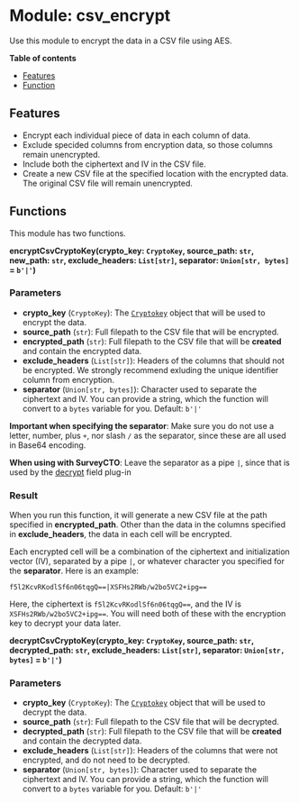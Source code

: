 # Module: csv_encrypt

Use this module to encrypt the data in a CSV file using AES.

**Table of contents**

* [Features](#features)
* [Function](#function)

## Features

* Encrypt each individual piece of data in each column of data.
* Exclude specided columns from encryption data, so those columns remain unencrypted.
* Include both the ciphertext and IV in the CSV file.
* Create a new CSV file at the specified location with the encrypted data. The original CSV file will remain unencrypted.

## Functions

This module has two functions.

**encryptCsvCryptoKey(crypto_key: `CryptoKey`, source_path: `str`, new_path: `str`, exclude_headers: `List[str]`, separator: `Union[str, bytes]` = `b'|'`)**

### Parameters

* **crypto_key** (`CryptoKey`): The [`Cryptokey`](crypto.md#cryptokey) object that will be used to encrypt the data.
* **source_path** (`str`): Full filepath to the CSV file that will be encrypted.
* **encrypted_path** (`str`): Full filepath to the CSV file that will be **created** and contain the encrypted data.
* **exclude_headers** (`List[str]`): Headers of the columns that should not be encrypted. We strongly recommend exluding the unique identifier column from encryption.
* **separator** (`Union[str, bytes]`): Character used to separate the ciphertext and IV. You can provide a string, which the function will convert to a `bytes` variable for you. Default: `b'|'`

**Important when specifying the separator**: Make sure you do not use a letter, number, plus `+`, nor slash `/` as the separator, since these are all used in Base64 encoding.

**When using with SurveyCTO**: Leave the separator as a pipe `|`, since that is used by the [decrypt](https://github.com/surveycto/decrypt/blob/main/README.md) field plug-in

### Result

When you run this function, it will generate a new CSV file at the path specified in **encrypted_path**. Other than the data in the columns specified in **exclude_headers**, the data in each cell will be encrypted.

Each encrypted cell will be a combination of the ciphertext and initialization vector (IV), separated by a pipe `|`, or whatever character you specified for the **separator**. Here is an example:

    f5l2KcvRKodlSf6n06tqgQ==|XSFHs2RWb/w2bo5VC2+ipg==

Here, the ciphertext is `f5l2KcvRKodlSf6n06tqgQ==`, and the IV is `XSFHs2RWb/w2bo5VC2+ipg==`. You will need both of these with the encryption key to decrypt your data later.

**decryptCsvCryptoKey(crypto_key: `CryptoKey`, source_path: `str`, decrypted_path: `str`, exclude_headers: `List[str]`, separator: `Union[str, bytes]` = `b'|'`)**

### Parameters

* **crypto_key** (`CryptoKey`): The [`Cryptokey`](crypto.md#cryptokey) object that will be used to decrypt the data.
* **source_path** (`str`): Full filepath to the CSV file that will be decrypted.
* **decrypted_path** (`str`): Full filepath to the CSV file that will be **created** and contain the decrypted data.
* **exclude_headers** (`List[str]`): Headers of the columns that were not encrypted, and do not need to be decrypted.
* **separator** (`Union[str, bytes]`): Character used to separate the ciphertext and IV. You can provide a string, which the function will convert to a `bytes` variable for you. Default: `b'|'`
